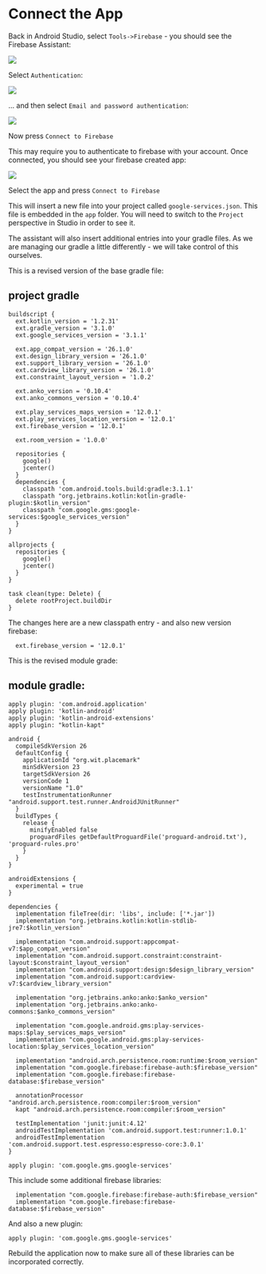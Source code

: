 # Connect the App

Back in Android Studio, select `Tools->Firebase` - you should see the Firebase Assistant:

![](img/07.png)

Select `Authentication`:

![](img/08.png)

... and then select `Email and password authentication`:

![](img/09.png)

Now press `Connect to Firebase`

This may require you to authenticate to firebase with your account. Once connected, you should see your firebase created app:

![](img/10.png)

Select the app and press `Connect to Firebase`

This will insert a new file into your project called `google-services.json`. This file is embedded in the `app` folder. You will need to switch to the `Project` perspective in Studio in order to see it.

The assistant will also insert additional entries into your gradle files. As we are managing our gradle a little differently - we will take control of this ourselves. 

This is a revised version of the base gradle file:

## project gradle

~~~
buildscript {
  ext.kotlin_version = '1.2.31'
  ext.gradle_version = '3.1.0'
  ext.google_services_version = '3.1.1'

  ext.app_compat_version = '26.1.0'
  ext.design_library_version = '26.1.0'
  ext.support_library_version = '26.1.0'
  ext.cardview_library_version = '26.1.0'
  ext.constraint_layout_version = '1.0.2'

  ext.anko_version = '0.10.4'
  ext.anko_commons_version = '0.10.4'

  ext.play_services_maps_version = '12.0.1'
  ext.play_services_location_version = '12.0.1'
  ext.firebase_version = '12.0.1'

  ext.room_version = '1.0.0'

  repositories {
    google()
    jcenter()
  }
  dependencies {
    classpath 'com.android.tools.build:gradle:3.1.1'
    classpath "org.jetbrains.kotlin:kotlin-gradle-plugin:$kotlin_version"
    classpath "com.google.gms:google-services:$google_services_version"
  }
}

allprojects {
  repositories {
    google()
    jcenter()
  }
}

task clean(type: Delete) {
  delete rootProject.buildDir
}
~~~


The changes here are a new classpath entry - and also new version firebase:

~~~
  ext.firebase_version = '12.0.1'
~~~

This is the revised module grade:

## module gradle:


~~~
apply plugin: 'com.android.application'
apply plugin: 'kotlin-android'
apply plugin: 'kotlin-android-extensions'
apply plugin: "kotlin-kapt"

android {
  compileSdkVersion 26
  defaultConfig {
    applicationId "org.wit.placemark"
    minSdkVersion 23
    targetSdkVersion 26
    versionCode 1
    versionName "1.0"
    testInstrumentationRunner "android.support.test.runner.AndroidJUnitRunner"
  }
  buildTypes {
    release {
      minifyEnabled false
      proguardFiles getDefaultProguardFile('proguard-android.txt'), 'proguard-rules.pro'
    }
  }
}

androidExtensions {
  experimental = true
}

dependencies {
  implementation fileTree(dir: 'libs', include: ['*.jar'])
  implementation "org.jetbrains.kotlin:kotlin-stdlib-jre7:$kotlin_version"

  implementation "com.android.support:appcompat-v7:$app_compat_version"
  implementation "com.android.support.constraint:constraint-layout:$constraint_layout_version"
  implementation "com.android.support:design:$design_library_version"
  implementation "com.android.support:cardview-v7:$cardview_library_version"

  implementation "org.jetbrains.anko:anko:$anko_version"
  implementation "org.jetbrains.anko:anko-commons:$anko_commons_version"

  implementation "com.google.android.gms:play-services-maps:$play_services_maps_version"
  implementation "com.google.android.gms:play-services-location:$play_services_location_version"

  implementation "android.arch.persistence.room:runtime:$room_version"
  implementation "com.google.firebase:firebase-auth:$firebase_version"
  implementation "com.google.firebase:firebase-database:$firebase_version"

  annotationProcessor "android.arch.persistence.room:compiler:$room_version"
  kapt "android.arch.persistence.room:compiler:$room_version"

  testImplementation 'junit:junit:4.12'
  androidTestImplementation 'com.android.support.test:runner:1.0.1'
  androidTestImplementation 'com.android.support.test.espresso:espresso-core:3.0.1'
}

apply plugin: 'com.google.gms.google-services'
~~~

This include some additional firebase libraries:

~~~
  implementation "com.google.firebase:firebase-auth:$firebase_version"
  implementation "com.google.firebase:firebase-database:$firebase_version"
~~~

And also a new plugin:

~~~
apply plugin: 'com.google.gms.google-services'
~~~


Rebuild the application now to make sure all of these libraries can be incorporated correctly.
